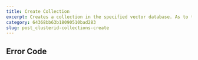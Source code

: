 ```yaml
---
title: Create Collection
excerpt: Creates a collection in the specified vector database. As to the request body, there are two options available. If you choose to use **Option 1**, Zilliz Cloud will create the `id` and `vector` fields in the created collection.
category: 64368bb63b18090510bad283
slug: post_clusterid-collections-create
---
```


## Error Code
